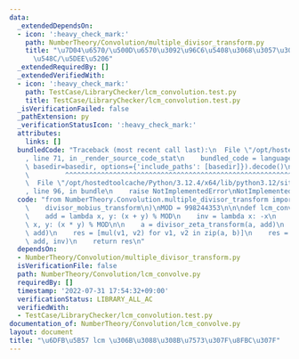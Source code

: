 ```yaml
---
data:
  _extendedDependsOn:
  - icon: ':heavy_check_mark:'
    path: NumberTheory/Convolution/multiple_divisor_transform.py
    title: "\u7D04\u6570/\u500D\u6570\u3092\u96C6\u5408\u3068\u3057\u305F\u7D2F\u7A4D\
      \u548C/\u5DEE\u5206"
  _extendedRequiredBy: []
  _extendedVerifiedWith:
  - icon: ':heavy_check_mark:'
    path: TestCase/LibraryChecker/lcm_convolution.test.py
    title: TestCase/LibraryChecker/lcm_convolution.test.py
  _isVerificationFailed: false
  _pathExtension: py
  _verificationStatusIcon: ':heavy_check_mark:'
  attributes:
    links: []
  bundledCode: "Traceback (most recent call last):\n  File \"/opt/hostedtoolcache/Python/3.12.4/x64/lib/python3.12/site-packages/onlinejudge_verify/documentation/build.py\"\
    , line 71, in _render_source_code_stat\n    bundled_code = language.bundle(stat.path,\
    \ basedir=basedir, options={'include_paths': [basedir]}).decode()\n          \
    \         ^^^^^^^^^^^^^^^^^^^^^^^^^^^^^^^^^^^^^^^^^^^^^^^^^^^^^^^^^^^^^^^^^^^^^^^^^^^^^^^^^\n\
    \  File \"/opt/hostedtoolcache/Python/3.12.4/x64/lib/python3.12/site-packages/onlinejudge_verify/languages/python.py\"\
    , line 96, in bundle\n    raise NotImplementedError\nNotImplementedError\n"
  code: "from NumberTheory.Convolution.multiple_divisor_transform import (\n    divisor_zeta_transform,\n\
    \    divisor_mobius_transform\n)\nMOD = 998244353\n\n\ndef lcm_convolve(a, b):\n\
    \    add = lambda x, y: (x + y) % MOD\n    inv = lambda x: -x\n    mul = lambda\
    \ x, y: (x * y) % MOD\n\n    a = divisor_zeta_transform(a, add)\n    b = divisor_zeta_transform(b,\
    \ add)\n    res = [mul(v1, v2) for v1, v2 in zip(a, b)]\n    res = divisor_mobius_transform(res,\
    \ add, inv)\n    return res\n"
  dependsOn:
  - NumberTheory/Convolution/multiple_divisor_transform.py
  isVerificationFile: false
  path: NumberTheory/Convolution/lcm_convolve.py
  requiredBy: []
  timestamp: '2022-07-31 17:54:32+09:00'
  verificationStatus: LIBRARY_ALL_AC
  verifiedWith:
  - TestCase/LibraryChecker/lcm_convolution.test.py
documentation_of: NumberTheory/Convolution/lcm_convolve.py
layout: document
title: "\u6DFB\u5B57 lcm \u306B\u3088\u308B\u7573\u307F\u8FBC\u307F"
---
```

